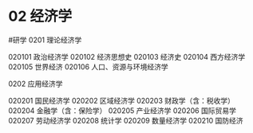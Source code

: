 # 02 经济学
#研学
0201 理论经济学

020101 政治经济学
020102 经济思想史
020103 经济史
020104 西方经济学
020105 世界经济
020106 人口、资源与环境经济学

0202 应用经济学

020201 国民经济学
020202 区域经济学
020203 财政学（含：税收学）
020204 金融学（含：保险学）
020205 产业经济学
020206 国际贸易学
020207 劳动经济学
020208 统计学
020209 数量经济学
020210 国防经济